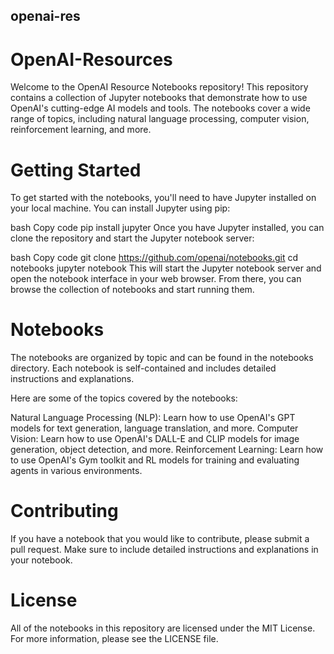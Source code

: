 ## openai-res
# OpenAI-Resources
Welcome to the OpenAI Resource Notebooks repository! This repository contains a collection of Jupyter notebooks that demonstrate how to use OpenAI's cutting-edge AI models and tools. The notebooks cover a wide range of topics, including natural language processing, computer vision, reinforcement learning, and more.

# Getting Started
To get started with the notebooks, you'll need to have Jupyter installed on your local machine. You can install Jupyter using pip:

bash
Copy code
pip install jupyter
Once you have Jupyter installed, you can clone the repository and start the Jupyter notebook server:

bash
Copy code
git clone https://github.com/openai/notebooks.git
cd notebooks
jupyter notebook
This will start the Jupyter notebook server and open the notebook interface in your web browser. From there, you can browse the collection of notebooks and start running them.

# Notebooks
The notebooks are organized by topic and can be found in the notebooks directory. Each notebook is self-contained and includes detailed instructions and explanations.

Here are some of the topics covered by the notebooks:

Natural Language Processing (NLP): Learn how to use OpenAI's GPT models for text generation, language translation, and more.
Computer Vision: Learn how to use OpenAI's DALL-E and CLIP models for image generation, object detection, and more.
Reinforcement Learning: Learn how to use OpenAI's Gym toolkit and RL models for training and evaluating agents in various environments.

# Contributing
If you have a notebook that you would like to contribute, please submit a pull request. Make sure to include detailed instructions and explanations in your notebook.

# License
All of the notebooks in this repository are licensed under the MIT License. For more information, please see the LICENSE file.